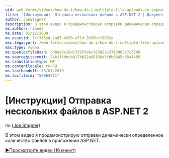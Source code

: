 ```yaml
---
uid: web-forms/videos/how-do-i/how-do-i-multiple-file-uploads-in-aspnet-2
title: '[Инструкции]  Отправка нескольких файлов в ASP.NET 2 | Документация Майкрософт'
author: JoeStagner
description: В этом видео я продемонстрирую отправки динамически определенное количество файлов в приложении ASP.NET.
ms.author: riande
ms.date: 02/12/2008
ms.assetid: 7cf3f5ed-2a87-4208-a71d-2b39bc19832a
msc.legacyurl: /web-forms/videos/how-do-i/how-do-i-multiple-file-uploads-in-aspnet-2
msc.type: video
ms.openlocfilehash: cd0e93e10dc7295febc783852c3713963c7c35d8
ms.sourcegitcommit: 24b1f6decbb17bb22a45166e5fdb0845c65af498
ms.translationtype: MT
ms.contentlocale: ru-RU
ms.lasthandoff: 03/01/2019
ms.locfileid: "57064771"
---
```

<a name="how-do-i--multiple-file-uploads-in-aspnet2"></a>[Инструкции]  Отправка нескольких файлов в ASP.NET 2
====================
по [(Joe Stagner)](https://github.com/JoeStagner)

В этом видео я продемонстрирую отправки динамически определенное количество файлов в приложении ASP.NET.

[&#9654;Просмотрите видео (16 минут)](https://channel9.msdn.com/Blogs/ASP-NET-Site-Videos/how-do-i-multiple-file-uploads-in-aspnet-2)
